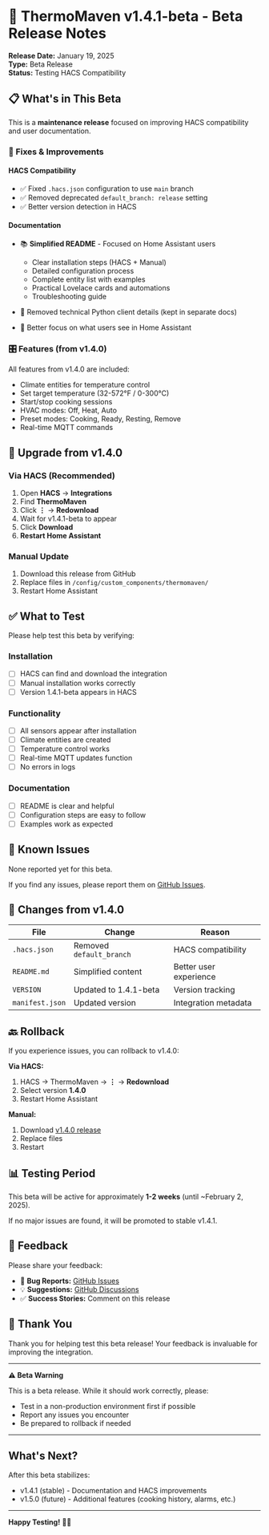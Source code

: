 # 🧪 ThermoMaven v1.4.1-beta - Beta Release Notes

**Release Date:** January 19, 2025  
**Type:** Beta Release  
**Status:** Testing HACS Compatibility

## 📋 What's in This Beta

This is a **maintenance release** focused on improving HACS compatibility and user documentation.

### 🔧 Fixes & Improvements

#### HACS Compatibility
- ✅ Fixed `.hacs.json` configuration to use `main` branch
- ✅ Removed deprecated `default_branch: release` setting
- ✅ Better version detection in HACS

#### Documentation
- 📚 **Simplified README** - Focused on Home Assistant users
  - Clear installation steps (HACS + Manual)
  - Detailed configuration process
  - Complete entity list with examples
  - Practical Lovelace cards and automations
  - Troubleshooting guide
  
- 📖 Removed technical Python client details (kept in separate docs)
- 🎯 Better focus on what users see in Home Assistant

### 🎛️ Features (from v1.4.0)

All features from v1.4.0 are included:
- Climate entities for temperature control
- Set target temperature (32-572°F / 0-300°C)
- Start/stop cooking sessions
- HVAC modes: Off, Heat, Auto
- Preset modes: Cooking, Ready, Resting, Remove
- Real-time MQTT commands

## 🔄 Upgrade from v1.4.0

### Via HACS (Recommended)

1. Open **HACS** → **Integrations**
2. Find **ThermoMaven**
3. Click **⋮** → **Redownload**
4. Wait for v1.4.1-beta to appear
5. Click **Download**
6. **Restart Home Assistant**

### Manual Update

1. Download this release from GitHub
2. Replace files in `/config/custom_components/thermomaven/`
3. Restart Home Assistant

## ✅ What to Test

Please help test this beta by verifying:

### Installation
- [ ] HACS can find and download the integration
- [ ] Manual installation works correctly
- [ ] Version 1.4.1-beta appears in HACS

### Functionality
- [ ] All sensors appear after installation
- [ ] Climate entities are created
- [ ] Temperature control works
- [ ] Real-time MQTT updates function
- [ ] No errors in logs

### Documentation
- [ ] README is clear and helpful
- [ ] Configuration steps are easy to follow
- [ ] Examples work as expected

## 🐛 Known Issues

None reported yet for this beta.

If you find any issues, please report them on [GitHub Issues](https://github.com/djiesr/thermomaven-ha/issues).

## 📝 Changes from v1.4.0

| File | Change | Reason |
|------|--------|--------|
| `.hacs.json` | Removed `default_branch` | HACS compatibility |
| `README.md` | Simplified content | Better user experience |
| `VERSION` | Updated to 1.4.1-beta | Version tracking |
| `manifest.json` | Updated version | Integration metadata |

## 🔙 Rollback

If you experience issues, you can rollback to v1.4.0:

**Via HACS:**
1. HACS → ThermoMaven → **⋮** → **Redownload**
2. Select version **1.4.0**
3. Restart Home Assistant

**Manual:**
1. Download [v1.4.0 release](https://github.com/djiesr/thermomaven-ha/releases/tag/v1.4.0)
2. Replace files
3. Restart

## 📊 Testing Period

This beta will be active for approximately **1-2 weeks** (until ~February 2, 2025).

If no major issues are found, it will be promoted to stable v1.4.1.

## 💬 Feedback

Please share your feedback:
- 🐛 **Bug Reports:** [GitHub Issues](https://github.com/djiesr/thermomaven-ha/issues)
- 💡 **Suggestions:** [GitHub Discussions](https://github.com/djiesr/thermomaven-ha/discussions)
- ✅ **Success Stories:** Comment on this release

## 🙏 Thank You

Thank you for helping test this beta release! Your feedback is invaluable for improving the integration.

---

**⚠️ Beta Warning**

This is a beta release. While it should work correctly, please:
- Test in a non-production environment first if possible
- Report any issues you encounter
- Be prepared to rollback if needed

---

## What's Next?

After this beta stabilizes:
- v1.4.1 (stable) - Documentation and HACS improvements
- v1.5.0 (future) - Additional features (cooking history, alarms, etc.)

---

**Happy Testing!** 🧪🔥

